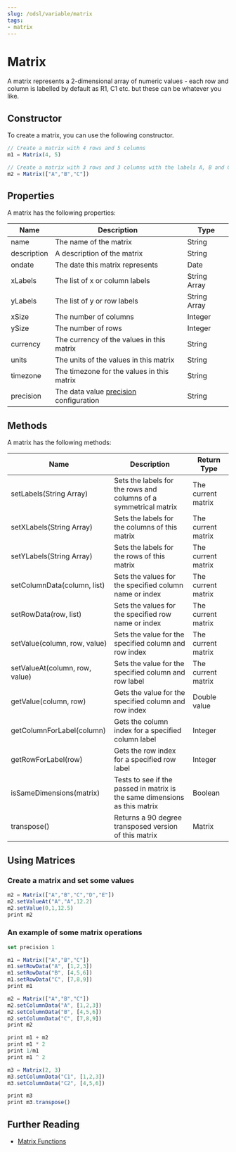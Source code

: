 ```yaml
---
slug: /odsl/variable/matrix
tags:
- matrix
---
```

Matrix
====================

A matrix represents a 2-dimensional array of numeric values - each row and column is labelled by default as R1, C1 etc. but these can be whatever you like.

## Constructor

To create a matrix, you can use the following constructor.
```js
// Create a matrix with 4 rows and 5 columns
m1 = Matrix(4, 5)

// Create a matrix with 3 rows and 3 columns with the labels A, B and C
m2 = Matrix(["A","B","C"])
```

## Properties

A matrix has the following properties:

|**Name**|**Description**|**Type**|
|-|-|-|
|name|The name of the matrix|String|
|description|A description of the matrix|String|
|ondate|The date this matrix represents|Date|
|xLabels|The list of x or column labels|String Array|
|yLabels|The list of y or row labels|String Array|
|xSize|The number of columns|Integer|
|ySize|The number of rows|Integer|
|currency|The currency of the values in this matrix|String|
|units|The units of the values in this matrix|String|
|timezone|The timezone for the values in this matrix|String|
|precision|The data value [precision](/docs/kb/precision#data-precision-settings) configuration|String|

## Methods

A matrix has the following methods:

|**Name**|**Description**|**Return Type**|
|-|-|-|
|setLabels(String Array)|Sets the labels for the rows and columns of a symmetrical matrix|The current matrix|
|setXLabels(String Array)|Sets the labels for the columns of this matrix|The current matrix|
|setYLabels(String Array)|Sets the labels for the rows of this matrix|The current matrix|
|setColumnData(column, list)|Sets the values for the specified column name or index|The current matrix|
|setRowData(row, list)|Sets the values for the specified row name or index|The current matrix|
|setValue(column, row, value)|Sets the value for the specified column and row index|The current matrix|
|setValueAt(column, row, value)|Sets the value for the specified column and row label|The current matrix|
|getValue(column, row)|Gets the value for the specified column and row index|Double value|
|getColumnForLabel(column)|Gets the column index for a specified column label|Integer|
|getRowForLabel(row)|Gets the row index for a specified row label|Integer|
|isSameDimensions(matrix)|Tests to see if the passed in matrix is the same dimensions as this matrix|Boolean|
|transpose()|Returns a 90 degree transposed version of this matrix|Matrix|

## Using Matrices

### Create a matrix and set some values
```js
m2 = Matrix(["A","B","C","D","E"])
m2.setValueAt("A","A",12.2)
m2.setValue(0,1,12.5)
print m2
```

### An example of some matrix operations
```js
set precision 1

m1 = Matrix(["A","B","C"])
m1.setRowData("A", [1,2,3])
m1.setRowData("B", [4,5,6])
m1.setRowData("C", [7,8,9])
print m1

m2 = Matrix(["A","B","C"])
m2.setColumnData("A", [1,2,3])
m2.setColumnData("B", [4,5,6])
m2.setColumnData("C", [7,8,9])
print m2

print m1 + m2
print m1 * 2
print 1/m1
print m1 ^ 2

m3 = Matrix(2, 3)
m3.setColumnData("C1", [1,2,3])
m3.setColumnData("C2", [4,5,6])

print m3
print m3.transpose()
```

## Further Reading
* [Matrix Functions](/docs/odsl/function/matrix)